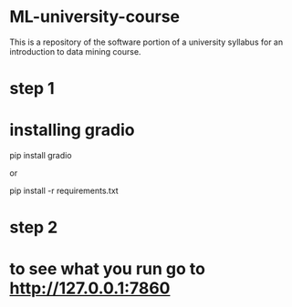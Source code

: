# ML-university-course
This is a repository of the software portion of a university syllabus for an introduction to data mining course.


# step 1 
# installing gradio
pip install gradio

or

pip install -r requirements.txt

# step 2
# to see what you run go to http://127.0.0.1:7860